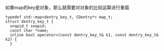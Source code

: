 如果map的key是对象，那么就需要对对象的比较运算进行重载
```
typedef std::map<dentry_key_t, CDentry*> map_t; 
struct dentry_key_t {
  snapid_t snapid;
  const char *name;
  inline bool operator<(const dentry_key_t& k1, const dentry_key_t& k2) {
  }
```
